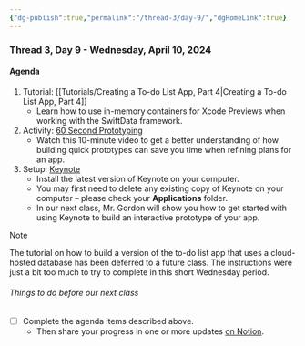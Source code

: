 ```yaml
---
{"dg-publish":true,"permalink":"/thread-3/day-9/","dgHomeLink":true}
---
```


### Thread 3, Day 9 - Wednesday, April 10, 2024
#### Agenda

1. Tutorial: [[Tutorials/Creating a To-do List App, Part 4\|Creating a To-do List App, Part 4]]
	- Learn how to use in-memory containers for Xcode Previews when working with the SwiftData framework.
2. Activity: [60 Second Prototyping](https://developer.apple.com/wwdc17/818)
	- Watch this 10-minute video to get a better understanding of how building quick prototypes can save you time when refining plans for an app.
3. Setup: [Keynote](https://apps.apple.com/ca/app/keynote/id409183694?mt=12)
	- Install the latest version of Keynote on your computer.
	- You may first need to delete any existing copy of Keynote on your computer – please check your **Applications** folder.
	- In our next class, Mr. Gordon will show you how to get started with using Keynote to build an interactive prototype of your app.

> [!NOTE]
> 
> The tutorial on how to build a version of the to-do list app that uses a cloud-hosted database has been deferred to a future class. The instructions were just a bit too much to try to complete in this short Wednesday period.

###### Things to do before our next class
- [ ] Complete the agenda items described above.
	- Then share your progress in one or more updates [on Notion](https://notion.so).